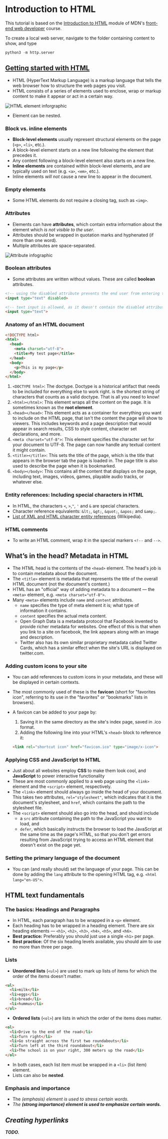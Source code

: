 # Introduction to HTML

This tutorial is based on the [Introduction to HTML](https://developer.mozilla.org/en-US/docs/Learn/HTML/Introduction_to_HTML) module of MDN's [front-end web developer](https://developer.mozilla.org/en-US/docs/Learn/Front-end_web_developer) course.

To create a local web server, navigate to the folder containing content to show, and type

```python
python3 -m http.server
```

## [Getting started with HTML](https://developer.mozilla.org/en-US/docs/Learn/HTML/Introduction_to_HTML/Getting_started)

* HTML (HyperText Markup Language) is a markup language that tells the web browser how to structure the web pages you visit.
* HTML consists of a series of elements used to enclose, wrap or markup content to make it appear or act in a certain way.

![HTML element inforgraphic](https://mdn.mozillademos.org/files/9347/grumpy-cat-small.png)

* Element can be nested.

### Block vs. inline elements

* **Block-level elements** usually represent structural elements on the page (`<p>`, `<li>`, etc.).
* A block-level element starts on a new line following the element that precedes it.
* Any content following a block-level element also starts on a new line.
* **Inline elements** are contained within block-level elements, and are typically used on text (e.g. `<a>`, `<em>`, etc.).
* Inline elements *will not* cause a new line to appear in the document.

### Empty elements

* Some HTML elements do not require a closing tag, such as `<img>`.

### Attributes

* Elements can have **attributes**, which contain extra information about the element which *is not visible to the user*.
* Attributes should be wrapped in quotation marks and hyphenated (if more than one word).
* Multiple attributes are space-separated.

![Attribute infographic](https://mdn.mozillademos.org/files/9345/grumpy-cat-attribute-small.png)

### Boolean attributes

* Some attributes are written without values. These are called **boolean** attributes.

```html
<!-- using the disabled attribute prevents the end user from entering text into the input box -->
<input type="text" disabled>

<!-- text input is allowed, as it doesn't contain the disabled attribute -->
<input type="text">  
```

### Anatomy of an HTML document

```html
<!DOCTYPE html>
<html>
  <head>
    <meta charset="utf-8">
    <title>My test page</title>
  </head>
  <body>
    <p>This is my page</p>
  </body>
</html>
```

1. `<DOCTYPE html>`: The doctype. Doctype is a historical artifact that needs to be included for everything else to work right. <!DOCTYPE html> is the shortest string of characters that counts as a valid doctype. That is all you need to know!
2. `<html></html>`: This element wraps all the content on the page. It is sometimes known as the **root element**.
3. `<head></head>`: This element acts as a container for everything you want to include on the HTML page, that isn't the content the page will show to viewers. This includes keywords and a page description that would appear in search results, CSS to style content, character set declarations, and more.
3. `<meta charset="utf-8">`: This element specifies the character set for your document to UTF-8. The page can now handle any textual content it might contain.
4. `<title></title>`: This sets the title of the page, which is the title that appears in the browser tab the page is loaded in. The page title is also used to describe the page when it is bookmarked.
5. `<body></body>`: This contains all the content that displays on the page, including text, images, videos, games, playable audio tracks, or whatever else.

### Entity references: Including special characters in HTML

* In HTML, the characters `<`, `>`,`"`, `'` and `&` are special characters.
* Character reference equivalents: `&lt;`, `&gt;`, `&quot;`, `&apos;` and `&amp;`.
* [List of XML and HTML character entity references](https://en.wikipedia.org/wiki/List_of_XML_and_HTML_character_entity_references) (Wikipedia).

### HTML comments

* To write an HTML comment, wrap it in the special markers `<!--` and `-->`.

## What’s in the head? Metadata in HTML

* The HTML head is the contents of the `<head>` element. The head's job is to contain metadata about the document.
* The `<title>` element is metadata that represents the title of the overall HTML document (not the document's content.)
* HTML has an "official" way of adding metadata to a document — the `<meta>` element, e.g. `<meta charset="utf-8">`.
* Many `<meta>` elements include `name` and `content` attributes.
  * `name` specifies the type of meta element it is; what type of information it contains.
  * `content` specifies the actual meta content.
  * Open Graph Data is a metadata protocol that Facebook invented to provide richer metadata for websites. One effect of this is that when you link to a site on facebook, the link appears along with an image and description.
  * Twitter also has its own similar proprietary metadata called Twitter Cards, which has a similar effect when the site's URL is displayed on twitter.com.

### Adding custom icons to your site

* You can add references to custom icons in your metadata, and these will be displayed in certain contexts. 
* The most commonly used of these is the **favicon** (short for "favorites icon", referring to its use in the "favorites" or "bookmarks" lists in browsers).
* A favicon can be added to your page by:
  1. Saving it in the same directory as the site's index page, saved in .ico format.
  2. Adding the following line into your HTML's `<head>` block to reference it:

  ```html
  <link rel="shortcut icon" href="favicon.ico" type="image/x-icon">
  ```

### Applying CSS and JavaScript to HTML

* Just about all websites employ **CSS** to make them look cool, and **JavaScript** to power interactive functionality
* These are most commonly applied to a web page using the `<link>` element and the `<script>` element, respectively.
* The `<link>` element should always go inside the head of your document. This takes two attributes, `rel="stylesheet"`, which indicates that it is the document's stylesheet, and `href`, which contains the path to the stylesheet file.
* The `<script>` element should also go into the head, and should include 
  * a `src` attribute containing the path to the JavaScript you want to load, and
  * `defer`, which basically instructs the browser to load the JavaScript at the same time as the page's HTML, so that you don't get errors resulting from JavaScript trying to access an HTML element that doesn't exist on the page yet.

### Setting the primary language of the document

* You can (and really should) set the language of your page. This can be done by adding the `lang` attribute to the opening HTML tag, e.g. `<html lang="en-US">`.

## HTML text fundamentals

### The basics: Headings and Paragraphs

* In HTML, each paragraph has to be wrapped in a `<p>` element.
* Each heading has to be wrapped in a heading element. There are six heading elements — `<h1>`, `<h2>`, `<h3>`, `<h4>`, `<h5>`, and `<h6>`.
* **Best practice:** Preferably you should just use a single `<h1>` per page.
* **Best practice:** Of the six heading levels available, you should aim to use no more than three per page.

### Lists

* **Unordered lists** (`<ul>`) are used to mark up lists of items for which the order of the items doesn't matter.

```html
<ul>
  <li>milk</li>
  <li>eggs</li>
  <li>bread</li>
  <li>hummus</li>
</ul>
```

* **Ordered lists** (`<ol>`) are lists in which the order of the items does matter.

```html
<ol>
  <li>Drive to the end of the road</li>
  <li>Turn right</li>
  <li>Go straight across the first two roundabouts</li>
  <li>Turn left at the third roundabout</li>
  <li>The school is on your right, 300 meters up the road</li>
</ol>
```

* In both cases, each list item must be wrapped in a `<li>` (list item) element.
* Lists can also be **nested**.

### Emphasis and importance

* The <em> (emphasis) element is used to *stress* certain words.
* The <strong> (strong importance) element is used to **emphasize** certain words.

## Creating hyperlinks

TODO.